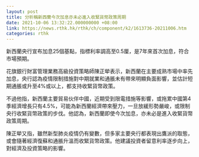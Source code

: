 ```yaml
---
layout: post
title: 分析稱新西蘭今次加息亦未必進入收緊貨幣政策周期
date: 2021-10-06 13:32:22.000000000 +08:00
link: https://news.rthk.hk/rthk/ch/component/k2/1613736-20211006.htm
categories: rthk
---
```


新西蘭央行宣布加息25個基點，指標利率調高至0.5厘，是7年來首次加息，符合市場預期。

花旗銀行財富管理業務高級投資策略師陳正犖表示，新西蘭在主要成熟市場中率先加息，央行認為疫情限制措施對中期就業和通脹未有帶來明顯負面影響，並估計短期通脹或升至4%或以上，都支持收緊貨幣政策。

不過他指，新西蘭主要貿易伙伴中國，近期受到限電措施等影響，或拖累中國第4季經濟增長只有4.5%，可能為新西蘭經濟帶來壓力，一旦放緩形勢嚴峻，或限制央行收緊貨幣政策的步伐。他認為，新西蘭即使今次加息，亦未必是進入收緊貨幣政策周期。

陳正犖又指，雖然新型肺炎疫情仍有變數，但多家主要央行都表現出鷹派的取態，或會隨著經濟復蘇和通脹升溫而收緊貨幣政策。他建議投資者留意利率逐步向上，對經濟及投資策略的影響。
